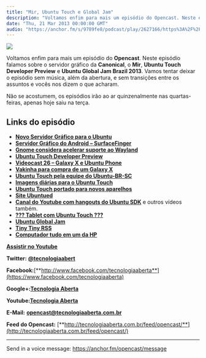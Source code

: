 ```yaml
---
title: "Mir, Ubuntu Touch e Global Jam"
description: "Voltamos enfim para mais um episódio do Opencast. Neste episódio falamos sobre o servidor gráfico da Canonical, o Mir, Ubuntu Touch Developer Preview ..."
date: "Thu, 21 Mar 2013 00:00:00 GMT"
audio: "https://anchor.fm/s/9789fe8/podcast/play/2627166/https%3A%2F%2Fd3ctxlq1ktw2nl.cloudfront.net%2Fproduction%2F2019-2-12%2F11219578-16000-2-fe81a2fba4bb.mp3"
---
```


![](https://d3sv2eduhewoas.cloudfront.net/episode/image/bbad8024dcf340398e43c1ace49814e3.jpg)


Voltamos enfim para mais um episódio do **Opencast**. Neste episódio falamos sobre o servidor gráfico da **Canonical**, o **Mir**, **Ubuntu Touch Developer Preview** e **Ubuntu Global Jam Brazil 2013**. Vamos tentar deixar o episódio sem música, além da abertura, e sem transições entre os assuntos e vocês nos dizem o que acharam.


Não se acostumem, os episódios irão ao ar quinzenalmente nas quartas-feiras, apenas hoje saiu na terça.


**Links do episódio**
---------------------


* [**Novo Servidor Gráfico para o Ubuntu**](http://www.ubuntero.com.br/2013/03/novo-servidor-grafico-para-o-ubuntu/)
* [**Servidor Gráfico do Android – SurfaceFinger**](http://forum.xda-developers.com/showthread.php?p=25716496)
* [**Gnome considera acelerar suporte ao Wayland**](http://br-linux.org/2013/com-anuncio-do-mir-gnome-considera-acelerar-suporte-ao-wayland/)
* [**Ubuntu Touch Developer Preview**](http://www.ubuntero.com.br/2013/02/ubuntu-touch-developer-preview/)
* [**Videocast 26 – Galaxy X e Ubuntu Phone**](http://www.ubuntero.com.br/2013/02/videocast-26-galaxy-x-e-ubuntu-for-phones/)
* [**Vakinha para compra de um Galaxy X**](http://www.ubuntero.com.br/2013/01/vaquinha-para-compra-de-um-galaxy-x/)
* [**Ubuntu Touch pela equipe do Ubuntu-BR-SC**](http://www.youtube.com/watch?v=XovKXqasDVI)
* [**Imagens diárias para o Ubuntu Touch**](http://www.ubuntero.com.br/2013/02/ubuntu-for-phones-agora-com-builds-diarias/)
* [**Ubuntu Touch portado para novos aparelhos**](http://www.ubuntero.com.br/2013/02/ubuntu-for-phones-portado-para-novos-aparelhos/)
* [**Site Ubuntued**](http://ubuntued.info/)
* [**Canal do Youtube com hangouts do Ubuntu SDK**](http://www.youtube.com/user/UbuntuOnAir) e outros vídeos também.
* [**??? Tablet com Ubuntu Touch ???**](http://openapps.com.br/duvidas-sobre-altenticidade-do-tablet-intermatrix/)
* [**Ubuntu Global Jam**](http://www.ubuntero.com.br/2013/03/ubuntu-global-jam-brazil-2013-2/)
* [**Tiny Tiny RSS**](http://br-linux.org/2013/alternativa-ao-moribundo-google-reader-instale-o-tiny-tiny-rss-no-seu-servidor/)
* [**Computador tudo em um da HP**](http://www.omgubuntu.co.uk/2013/03/hp-launch-ubuntu-all-in-one-pc-for-349)


[**Assistir no Youtube**](http://www.youtube.com/watch?v=Vp8_jetKEu8 "Assistir no Youtube")


**Twitter:** [**@tecnologiaabert**](http://twitter.com/tecnologiaabert)


**Facebook:**[**http://www.facebook.com/tecnologiaaberta**](https://www.facebook.com/tecnologiaaberta)


**Google+:**[**Tecnologia Aberta**](https://plus.google.com/u/0/b/114491525240353631044/114491525240353631044/about)


**Youtube:**[**Tecnologia Aberta**](http://youtube.com/tecnologiaaberta)


**E-Mail:** [**opencast@tecnologiaaberta.com.br**](mailto:opencast@tecnologiaaberta.com.br)


**Feed do Opencast:** [**http://tecnologiaaberta.com.br/feed/opencast/**](http://tecnologiaaberta.com.br/feed/opencast/)



--- 

Send in a voice message: https://anchor.fm/opencast/message